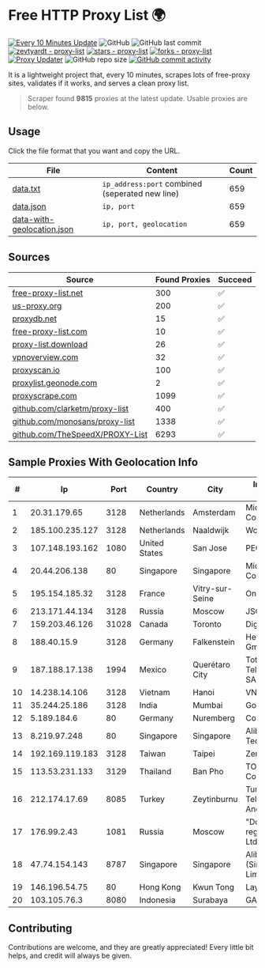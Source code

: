 
# Free HTTP Proxy List 🌍

[![Every 10 Minutes Update](https://github.com/mertguvencli/http-proxy-list/actions/workflows/main.yml/badge.svg?branch=main)](https://github.com/mertguvencli/http-proxy-list/actions/workflows/main.yml)
![GitHub](https://img.shields.io/github/license/mertguvencli/http-proxy-list)
![GitHub last commit](https://img.shields.io/github/last-commit/mertguvencli/http-proxy-list)
[![zevtyardt - proxy-list](https://img.shields.io/static/v1?label=zevtyardt&message=proxy-list&color=blue&logo=github)](https://github.com/zevtyardt/proxy-list "Go to GitHub repo")
[![stars - proxy-list](https://img.shields.io/github/stars/zevtyardt/proxy-list?style=social)](https://github.com/zevtyardt/proxy-list)
[![forks - proxy-list](https://img.shields.io/github/forks/zevtyardt/proxy-list?style=social)](https://github.com/zevtyardt/proxy-list)
[![Proxy Updater](https://github.com/zevtyardt/proxy-list/workflows/Proxy%20Updater/badge.svg)](https://github.com/zevtyardt/proxy-list/actions?query=workflow:"Proxy+Updater")
![GitHub repo size](https://img.shields.io/github/repo-size/zevtyardt/proxy-list)
[![GitHub commit activity](https://img.shields.io/github/commit-activity/m/zevtyardt/proxy-list?logo=commits)](https://github.com/zevtyardt/proxy-list/commits/main)

It is a lightweight project that, every 10 minutes, scrapes lots of free-proxy sites, validates if it works, and serves a clean proxy list.

> Scraper found **9815** proxies at the latest update. Usable proxies are below.

## Usage

Click the file format that you want and copy the URL.

|File|Content|Count|
|----|-------|-----|
|[data.txt](https://raw.githubusercontent.com/mertguvencli/http-proxy-list/main/proxy-list/data.txt)|`ip_address:port` combined (seperated new line)|659|
|[data.json](https://raw.githubusercontent.com/mertguvencli/http-proxy-list/main/proxy-list/data.json)|`ip, port`|659|
|[data-with-geolocation.json](https://raw.githubusercontent.com/mertguvencli/http-proxy-list/main/proxy-list/data-with-geolocation.json)|`ip, port, geolocation`|659|

## Sources

|Source|Found Proxies|Succeed|
|------|-------------|-------|
|[free-proxy-list.net](https://free-proxy-list.net)|300|✅|
|[us-proxy.org](https://www.us-proxy.org)|200|✅|
|[proxydb.net](http://proxydb.net)|15|✅|
|[free-proxy-list.com](https://free-proxy-list.com/?page=&port=&type%5B%5D=http&type%5B%5D=https&up_time=0&search=Search)|10|✅|
|[proxy-list.download](https://www.proxy-list.download/HTTP)|26|✅|
|[vpnoverview.com](https://vpnoverview.com/privacy/anonymous-browsing/free-proxy-servers)|32|✅|
|[proxyscan.io](https://www.proxyscan.io)|100|✅|
|[proxylist.geonode.com](https://proxylist.geonode.com/api/proxy-list?limit=300&page=1&sort_by=lastChecked&sort_type=desc&protocols=http,https)|2|✅|
|[proxyscrape.com](https://api.proxyscrape.com/v2/?request=displayproxies&protocol=http&timeout=10000&country=all&ssl=all&anonymity=all)|1099|✅|
|[github.com/clarketm/proxy-list](https://raw.githubusercontent.com/clarketm/proxy-list/master/proxy-list-raw.txt)|400|✅|
|[github.com/monosans/proxy-list](https://raw.githubusercontent.com/monosans/proxy-list/main/proxies/http.txt)|1338|✅|
|[github.com/TheSpeedX/PROXY-List](https://raw.githubusercontent.com/TheSpeedX/PROXY-List/master/http.txt)|6293|✅|


## Sample Proxies With Geolocation Info

|#|Ip|Port|Country|City|Internet Service Provider|
|-|--|----|-------|----|-------------------------|
|1|20.31.179.65|3128|Netherlands|Amsterdam|Microsoft Corporation|
|2|185.100.235.127|3128|Netherlands|Naaldwijk|WorldStream B.V.|
|3|107.148.193.162|1080|United States|San Jose|PEG TECH INC|
|4|20.44.206.138|80|Singapore|Singapore|Microsoft Corporation|
|5|195.154.185.32|3128|France|Vitry-sur-Seine|Online S.A.S.|
|6|213.171.44.134|3128|Russia|Moscow|JSC Comcor|
|7|159.203.46.126|31028|Canada|Toronto|DigitalOcean, LLC|
|8|188.40.15.9|3128|Germany|Falkenstein|Hetzner Online GmbH|
|9|187.188.17.138|1994|Mexico|Querétaro City|Total Play Telecomunicaciones SA De CV|
|10|14.238.14.106|3128|Vietnam|Hanoi|VNPT|
|11|35.244.25.186|3128|India|Mumbai|Google LLC|
|12|5.189.184.6|80|Germany|Nuremberg|Contabo GmbH|
|13|8.219.97.248|80|Singapore|Singapore|Alibaba (US) Technology Co., Ltd.|
|14|192.169.119.183|3128|Taiwan|Taipei|Zenlayer Inc|
|15|113.53.231.133|3129|Thailand|Ban Pho|TOT Public Company Limited|
|16|212.174.17.69|8085|Turkey|Zeytinburnu|Turk Telekomunikasyon Anonim Sirketi|
|17|176.99.2.43|1081|Russia|Moscow|"Domain names registrar REG.RU", Ltd|
|18|47.74.154.143|8787|Singapore|Singapore|Alibaba Cloud (Singapore) Private Limited|
|19|146.196.54.75|80|Hong Kong|Kwun Tong|Layerstack Limited|
|20|103.105.76.3|8080|Indonesia|Surabaya|GARUDA|



## Contributing

Contributions are welcome, and they are greatly appreciated! Every
little bit helps, and credit will always be given.

